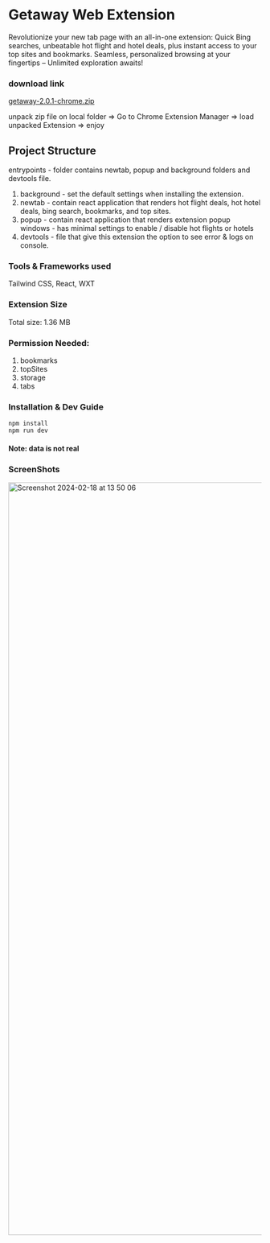 # Getaway Web Extension
Revolutionize your new tab page with an all-in-one extension: Quick Bing searches, unbeatable hot flight and hotel deals, plus instant access to your top sites and bookmarks. Seamless, personalized browsing at your fingertips – Unlimited exploration awaits! 

### download link
[getaway-2.0.1-chrome.zip](https://github.com/Bar856/getaway-wxt/files/14322312/getaway-2.0.1-chrome.zip)


unpack zip file on local folder => Go to Chrome Extension Manager => load unpacked Extension => enjoy

## Project Structure
entrypoints - folder contains newtab, popup and background folders and devtools file. 
1. background - set the default settings when installing the extension. 
2. newtab - contain react application that renders hot flight deals, hot hotel deals, bing search, bookmarks, and top sites.
3. popup - contain react application that renders extension popup windows - has minimal settings to enable / disable hot flights or hotels  
4. devtools - file that give this extension the option to see error & logs on console.

### Tools & Frameworks used
Tailwind CSS, React, WXT

### Extension Size
Total size: 1.36 MB     

### Permission Needed:
1. bookmarks
2. topSites
3. storage
4. tabs

### Installation & Dev Guide
```
npm install
npm run dev
```

#### Note: data is not real

### ScreenShots
<img width="1497" alt="Screenshot 2024-02-18 at 13 50 06" src="https://github.com/Bar856/getaway-wxt/assets/73421962/769c8493-71f6-41b5-bcc0-0cab0fa98a99">





